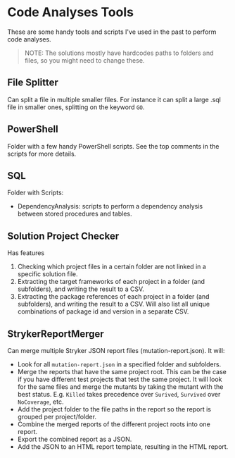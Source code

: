 # Code Analyses Tools

These are some handy tools and scripts I've used in the past to perform code analyses.

>NOTE: The solutions mostly have hardcodes paths to folders and files, so you might need to change these.

## File Splitter

Can split a file in multiple smaller files. For instance it can split a large .sql file in smaller ones, splitting on the keyword `GO`.

## PowerShell

Folder with a few handy PowerShell scripts. See the top comments in the scripts for more details.

## SQL

Folder with Scripts:
- DependencyAnalysis: scripts to perform a dependency analysis between stored procedures and tables.

## Solution Project Checker

Has features
1. Checking which project files in a certain folder are not linked in a specific solution file.
1. Extracting the target frameworks of each project in a folder (and subfolders), and writing the result to a CSV.
1. Extracting the package references of each project in a folder (and subfolders), and writing the result to a CSV. Will also list all unique combinations of package id and version in a separate CSV.

## StrykerReportMerger

Can merge multiple Stryker JSON report files (mutation-report.json). 
It will:
- Look for all `mutation-report.json` in a specified folder and subfolders.
- Merge the reports that have the same project root.
  This can be the case if you have different test projects that test the same project. 
  It will look for the same files and merge the mutants by taking the mutant with the best status. 
  E.g. `Killed` takes precedence over `Surived`, `Survived` over `NoCoverage`, etc.
- Add the project folder to the file paths in the report so the report is grouped per project/folder.
- Combine the merged reports of the different project roots into one report.
- Export the combined report as a JSON.
- Add the JSON to an HTML report template, resulting in the HTML report.